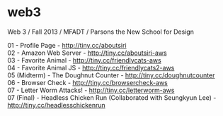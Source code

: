 web3
====
Web 3 / Fall 2013 / MFADT / Parsons the New School for Design

01 - Profile Page - http://tiny.cc/aboutsiri<br>
02 - Amazon Web Server - http://tiny.cc/aboutsiri-aws<br>
03 - Favorite Animal - http://tiny.cc/friendlycats-aws<br>
04 - Favorite Animal JS - http://tiny.cc/friendlycats2-aws<br>
05 (Midterm) - The Doughnut Counter - http://tiny.cc/doughnutcounter<br>
06 - Browser Check - http://tiny.cc/browsercheck-aws<br>
07 - Letter Worm Attacks! - http://tiny.cc/letterworm-aws<br>
07 (Final) - Headless Chicken Run (Collaborated with Seungkyun Lee) - http://tiny.cc/headlesschickenrun<br>
